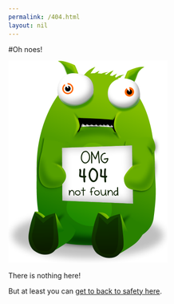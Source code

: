 ```yaml
---
permalink: /404.html
layout: nil
---
```


#Oh noes!

![tumblbeast 404](/assests/404/tb_sign1_small.png)

There is nothing here!

But at least you can [get to back to safety here](/index.html).